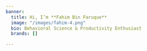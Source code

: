 ```yaml
---
banner:
  title: Hi, I’m **Fahim Bin Faruque**
  image: "/images/fahim-4.png"
  bio: Behavioral Science & Productivity Enthusiast
  brands: []

---
```

